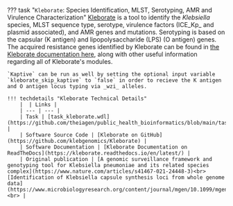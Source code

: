 ??? task "`Kleborate`: Species Identification, MLST, Serotyping, AMR and Virulence Characterization"
    [Kleborate](https://github.com/katholt/Kleborate) is a tool to identify the _Klebsiella_ species, MLST sequence type, serotype, virulence factors (ICE_Kp_ and plasmid associated), and AMR genes and mutations. Serotyping is based on the capsular (K antigen) and lipopolysaccharide (LPS) (O antigen) genes. The acquired resistance genes identified by Kleborate can be found in [the Kleborate documentation here](https://kleborate.readthedocs.io/en/latest/kpsc_modules.html#acquired-amr-genes), along with other useful information regarding all of Kleborate's modules.

    `Kaptive` can be run as well by setting the optional input variable `kleborate_skip_kaptive` to `false` in order to recieve the K antigen and O antigen locus typing via _wzi_ alleles.

    !!! techdetails "Kleborate Technical Details"        
        |  | Links |
        | --- | --- |
        | Task | [task_kleborate.wdl](https://github.com/theiagen/public_health_bioinformatics/blob/main/tasks/species_typing/klebsiella/task_kleborate.wdl) |
        | Software Source Code | [Kleborate on GitHub](https://github.com/klebgenomics/Kleborate) |
        | Software Documentation | [Kleborate Documentation on ReadTheDocs](https://kleborate.readthedocs.io/en/latest/) |
        | Original publication | [A genomic surveillance framework and genotyping tool for Klebsiella pneumoniae and its related species complex](https://www.nature.com/articles/s41467-021-24448-3)<br>[Identification of Klebsiella capsule synthesis loci from whole genome data](https://www.microbiologyresearch.org/content/journal/mgen/10.1099/mgen.0.000102)<br> |

